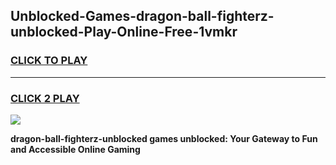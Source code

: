 
## Unblocked-Games-dragon-ball-fighterz-unblocked-Play-Online-Free-1vmkr
<h3>
<a href="https://premium76.site?title=dragon-ball-fighterz-unblocked&ref=26A">CLICK TO PLAY</a></h3>
<hr>

<h3>
<a href="https://premium76.site?title=dragon-ball-fighterz-unblocked&ref=26A">CLICK 2 PLAY</a>
  
</h3>

<a href="https://premium76.site?title=dragon-ball-fighterz-unblocked&ref=26A"><img src="https://clearcache.store/games.png"></a>


**dragon-ball-fighterz-unblocked games unblocked: Your Gateway to Fun and Accessible Online Gaming**
